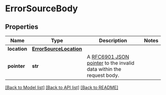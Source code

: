 # ErrorSourceBody

## Properties
Name | Type | Description | Notes
------------ | ------------- | ------------- | -------------
**location** | [**ErrorSourceLocation**](ErrorSourceLocation.md) |  | 
**pointer** | **str** | A [RFC6901 JSON pointer](https://tools.ietf.org/html/rfc6901) to the invalid data within the request body. | 

[[Back to Model list]](../README.md#documentation-for-models) [[Back to API list]](../README.md#documentation-for-api-endpoints) [[Back to README]](../README.md)

